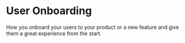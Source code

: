 # User Onboarding

How you onboard your users to your product or a new feature and give them a great experience from the start.
